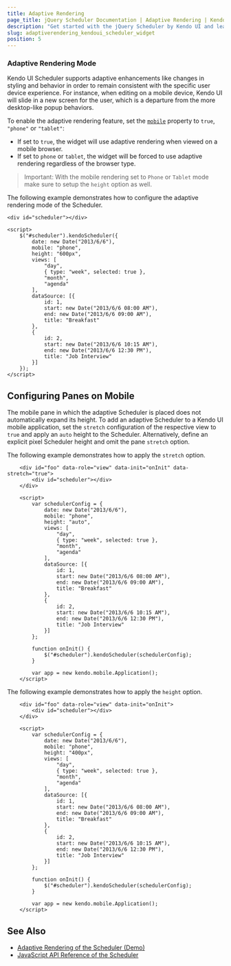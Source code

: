 ```yaml
---
title: Adaptive Rendering
page_title: jQuery Scheduler Documentation | Adaptive Rendering | Kendo UI
description: "Get started with the jQuery Scheduler by Kendo UI and learn how to configure adaptive rendering."
slug: adaptiverendering_kendoui_scheduler_widget
position: 5
---
```


### Adaptive Rendering Mode

Kendo UI Scheduler supports adaptive enhancements like changes in styling and behavior in order to remain consistent with the specific user device experience. For instance, when editing on a mobile device, Kendo UI will slide in a new screen for the user, which is a departure from the more desktop-like popup behaviors.

To enable the adaptive rendering feature, set the [`mobile`](/api/javascript/ui/scheduler/configuration/mobile) property to `true`, `"phone"` or `"tablet"`:

* If set to `true`, the widget will use adaptive rendering when viewed on a mobile browser.
* If set to `phone` or `tablet`, the widget will be forced to use adaptive rendering regardless of the browser type.

> Important: With the mobile rendering set to `Phone` or `Tablet` mode make sure to setup the `height` option as well.

The following example demonstrates how to configure the adaptive rendering mode of the Scheduler.

    <div id="scheduler"></div>

    <script>
        $("#scheduler").kendoScheduler({
            date: new Date("2013/6/6"),
            mobile: "phone",
            height: "600px",
            views: [
                "day",
                { type: "week", selected: true },
                "month",
                "agenda"
            ],
            dataSource: [{
                id: 1,
                start: new Date("2013/6/6 08:00 AM"),
                end: new Date("2013/6/6 09:00 AM"),
                title: "Breakfast"
            },
            {
                id: 2,
                start: new Date("2013/6/6 10:15 AM"),
                end: new Date("2013/6/6 12:30 PM"),
                title: "Job Interview"
            }]
        });
    </script>

## Configuring Panes on Mobile

The mobile pane in which the adaptive Scheduler is placed does not automatically expand its height. To add an adaptive Scheduler to a Kendo UI mobile application, set the `stretch` configuration of the respective view to `true` and apply an `auto` height to the Scheduler. Alternatively, define an explicit pixel Scheduler height and omit the pane `stretch` option.

The following example demonstrates how to apply the `stretch` option.

```dojo
    <div id="foo" data-role="view" data-init="onInit" data-stretch="true">
        <div id="scheduler"></div>
    </div>

    <script>
        var schedulerConfig = {
            date: new Date("2013/6/6"),
            mobile: "phone",
            height: "auto",
            views: [
                "day",
                { type: "week", selected: true },
                "month",
                "agenda"
            ],
            dataSource: [{
                id: 1,
                start: new Date("2013/6/6 08:00 AM"),
                end: new Date("2013/6/6 09:00 AM"),
                title: "Breakfast"
            },
            {
                id: 2,
                start: new Date("2013/6/6 10:15 AM"),
                end: new Date("2013/6/6 12:30 PM"),
                title: "Job Interview"
            }]
        };

        function onInit() {
            $("#scheduler").kendoScheduler(schedulerConfig);
        }

        var app = new kendo.mobile.Application();
    </script>
```

The following example demonstrates how to apply the `height` option.

```dojo
    <div id="foo" data-role="view" data-init="onInit">
        <div id="scheduler"></div>
    </div>

    <script>
        var schedulerConfig = {
            date: new Date("2013/6/6"),
            mobile: "phone",
            height: "400px",
            views: [
                "day",
                { type: "week", selected: true },
                "month",
                "agenda"
            ],
            dataSource: [{
                id: 1,
                start: new Date("2013/6/6 08:00 AM"),
                end: new Date("2013/6/6 09:00 AM"),
                title: "Breakfast"
            },
            {
                id: 2,
                start: new Date("2013/6/6 10:15 AM"),
                end: new Date("2013/6/6 12:30 PM"),
                title: "Job Interview"
            }]
        };

        function onInit() {
            $("#scheduler").kendoScheduler(schedulerConfig);
        }

        var app = new kendo.mobile.Application();
    </script>
```

## See Also

* [Adaptive Rendering of the Scheduler (Demo)](https://demos.telerik.com/kendo-ui/scheduler/adaptive-rendering)
* [JavaScript API Reference of the Scheduler](/api/javascript/ui/scheduler)
